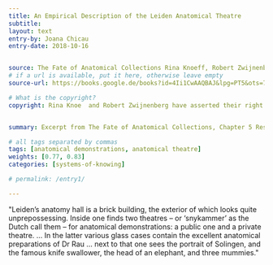 ```yaml
---
title: An Empirical Description of the Leiden Anatomical Theatre
subtitle:
layout: text
entry-by: Joana Chicau
entry-date: 2018-10-16


source: The Fate of Anatomical Collections Rina Knoeff, Robert Zwijnenberg. Ashgate Publishing Company (2015)
# if a url is available, put it here, otherwise leave empty
source-url: https://books.google.de/books?id=4Ii1CwAAQBAJ&lpg=PT5&ots=7MRH3PJGTy&dq=The%20Fate%20of%20Anatomical%20Collections%20Rina%20Knoeff%2C%20Robert%20Zwijnenberg.%20Ashgate%20Publishing%20Company%20(2015)&pg=PP1#v=onepage&q=The%20Fate%20of%20Anatomical%20Collections%20Rina%20Knoeff,%20Robert%20Zwijnenberg.%20Ashgate%20Publishing%20Company%20(2015)&f=false

# What is the copyright?
copyright: Rina Knoe  and Robert Zwijnenberg have asserted their right under the copyright, Designs and Patents act, 1988, to be identified as the editors of this work.


summary: Excerpt from The Fate of Anatomical Collections, Chapter 5 Resilient Collections &#58; The long life of Leiden’s earliest Anatomical Collections by Tim Huisman

# all tags separated by commas
tags: [anatomical demonstrations, anatomical theatre]
weights: [0.77, 0.83]
categories: [systems-of-knowing]

# permalink: /entry1/

---
```


"Leiden’s anatomy hall is a brick building, the exterior of which looks quite unprepossessing. Inside one  finds two theatres – or ‘snykammer’ as the Dutch call them – for anatomical demonstrations: a public one and a private theatre. ... In the latter various glass cases contain the excellent anatomical preparations of Dr Rau ... next to that one sees the portrait of Solingen, and the famous knife swallower, the head of an elephant, and three mummies."

